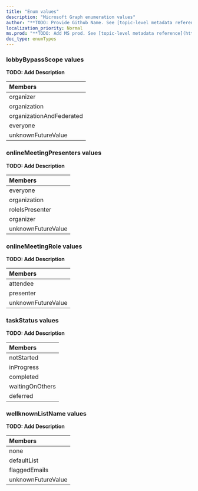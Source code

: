 ```yaml
---
title: "Enum values"
description: "Microsoft Graph enumeration values"
author: "**TODO: Provide Github Name. See [topic-level metadata reference](https://msgo.azurewebsites.net/add/document/guidelines/metadata.html#topic-level-metadata)**"
localization_priority: Normal
ms.prod: "**TODO: Add MS prod. See [topic-level metadata reference](https://msgo.azurewebsites.net/add/document/guidelines/metadata.html#topic-level-metadata)**"
doc_type: enumTypes
---
```


### lobbyBypassScope values 

**TODO: Add Description**

|Members|
|:---|
|organizer|
|organization|
|organizationAndFederated|
|everyone|
|unknownFutureValue|

### onlineMeetingPresenters values 

**TODO: Add Description**

|Members|
|:---|
|everyone|
|organization|
|roleIsPresenter|
|organizer|
|unknownFutureValue|

### onlineMeetingRole values 

**TODO: Add Description**

|Members|
|:---|
|attendee|
|presenter|
|unknownFutureValue|

### taskStatus values 

**TODO: Add Description**

|Members|
|:---|
|notStarted|
|inProgress|
|completed|
|waitingOnOthers|
|deferred|

### wellknownListName values 

**TODO: Add Description**

|Members|
|:---|
|none|
|defaultList|
|flaggedEmails|
|unknownFutureValue|

